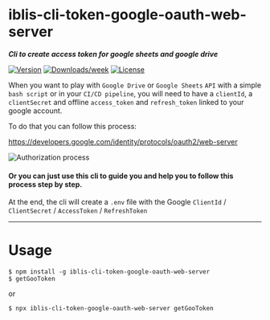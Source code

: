 iblis-cli-token-google-oauth-web-server
=============================

_**Cli to create access token for google sheets and google drive**_

[![Version](https://img.shields.io/npm/v/iblis-cli-token-google-oauth-web-server.svg)](https://npmjs.org/package/iblis-cli-token-google-oauth-web-server)
[![Downloads/week](https://img.shields.io/npm/dw/iblis-cli-token-google-oauth-web-server.svg)](https://npmjs.org/package/iblis-cli-token-google-oauth-web-server)
[![License](https://img.shields.io/npm/l/iblis-cli-token-google-oauth-web-server.svg)](https://github.com/vdelacou/iblis-cli-token-google-oauth-web-server/blob/master/package.json)

When you want to play with `Google Drive` or `Google Sheets` `API` with a simple `bash script` or in your `CI/CD pipeline`, you will need to have a `clientId`, a `clientSecret` and offline `access_token` and `refresh_token` linked to your google account. 

To do that you can follow this process:

https://developers.google.com/identity/protocols/oauth2/web-server

![Authorization process](https://developers.google.com/gsuite/marketplace/images/webserver_seq.png)

#### Or you can just use this cli to guide you and help you to follow this process step by step.

At the end, the cli will create a `.env` file with the Google `ClientId` / `ClientSecret` / `AccessToken` / `RefreshToken` 

***

# Usage

```sh-session
$ npm install -g iblis-cli-token-google-oauth-web-server
$ getGooToken
```

or 

```sh-session
$ npx iblis-cli-token-google-oauth-web-server getGooToken
```

